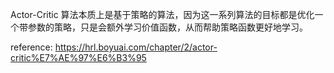 Actor-Critic 算法本质上是基于策略的算法，因为这一系列算法的目标都是优化一个带参数的策略，只是会额外学习价值函数，从而帮助策略函数更好地学习。


reference: https://hrl.boyuai.com/chapter/2/actor-critic%E7%AE%97%E6%B3%95